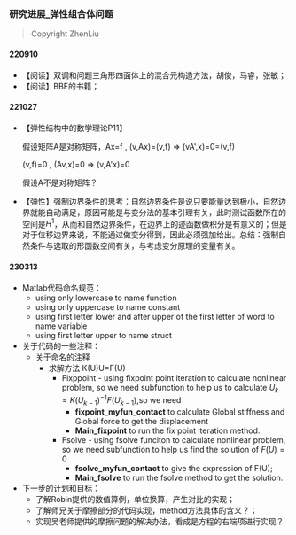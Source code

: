 ### 研究进展_弹性组合体问题

> Copyright ZhenLiu



#### 220910

- 【阅读】双调和问题三角形四面体上的混合元构造方法，胡俊，马睿，张敏；
- 【阅读】BBF的书籍；



#### 221027

- 【弹性结构中的数学理论P11】

  假设矩阵A是对称矩阵，Ax=f ,  (v,Ax)=(v,f) => (vA',x)=0=(v,f)

  (v,f)=0 , (Av,x)=0 => (v,A'x)=0

  假设A不是对称矩阵？

- 【弹性】强制边界条件的思考：自然边界条件是说只要能量达到极小，自然边界就能自动满足，原因可能是与变分法的基本引理有关，此时测试函数所在的空间是$H^{1}$，从而和自然边界条件，在边界上的迹函数做积分是有意义的；但是对于位移边界来说，不能通过做变分得到，因此必须强加给出。总结：强制自然条件与选取的形函数空间有关，与考虑变分原理的变量有关。



#### **230313**

- Matlab代码命名规范：
  - using only lowercase to name function  <mainonlylinear>
  - using only uppercase to name constant <E>
  - using first letter lower and after upper of the first letter of word to name variable <horizontalForce>
  - using first letter upper to name struct <Para>
- 关于代码的一些注释：
  - 关于命名的注释
    - 求解方法  K(U)U=F(U)
      - Fixppoint - using fixpoint point iteration to calculate nonlinear problem, so we need subfunction to help us to calculate $U_{k} =  K(U_{k-1})^{-1}F(U_{k-1})$,so we need 
        -  **fixpoint_myfun_contact** to calculate Global stiffness and Global force to get the displacement 
        -  **Main_fixpoint** to run the fix point iteration method.
      - Fsolve - using fsolve funciton to calculate nonlinear problem, so we need subfunction to help us find the solution of $F(U)=0$
        - **fsolve_myfun_contact** to give the expression of F(U);
        - **Main_fsolve** to run the fsolve method to get the solution.
- 下一步的计划和目标：
  - 了解Robin提供的数值算例，单位换算，产生对比的实现；
  - 了解师兄关于摩擦部分的代码实现，method方法具体的含义？；
  - 实现吴老师提供的摩擦问题的解决办法，看成是方程的右端项进行实现？

